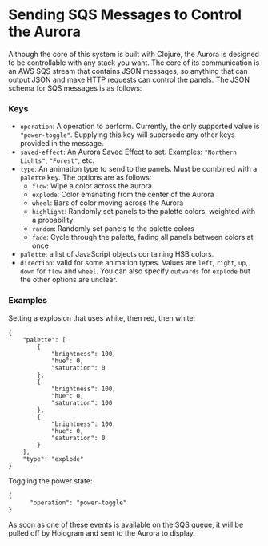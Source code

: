 # Sending SQS Messages to Control the Aurora

Although the core of this system is built with Clojure, the Aurora is designed
to be controllable with any stack you want. The core of its communication is an
AWS SQS stream that contains JSON messages, so anything that can output JSON
and make HTTP requests can control the panels. The JSON schema for SQS messages
is as follows:

### Keys
* `operation`: A operation to perform. Currently, the only supported value is
  `"power-toggle"`. Supplying this key will supersede any other keys provided
  in the message.
* `saved-effect`: An Aurora Saved Effect to set. Examples: `"Northern Lights"`,
  `"Forest"`, etc.
* `type`: An animation type to send to the panels. Must be combined with a
  `palette` key. The options are as follows:
  * `flow`: Wipe a color across the aurora
  * `explode`: Color emanating from the center of the Aurora
  * `wheel`: Bars of color moving across the Aurora
  * `highlight`: Randomly set panels to the palette colors, weighted with a probability
  * `random`: Randomly set panels to the palette colors
  * `fade`: Cycle through the palette, fading all panels between colors at once
* `palette`: a list of JavaScript objects containing HSB colors.
* `direction`: valid for some animation types. Values are `left`, `right`,
  `up`, `down` for `flow` and `wheel`. You can also specify `outwards` for
  `explode` but the other options are unclear.

### Examples
Setting a explosion that uses white, then red, then white:
```
{
    "palette": [
        {
            "brightness": 100,
            "hue": 0,
            "saturation": 0
        },
        {
            "brightness": 100,
            "hue": 0,
            "saturation": 100
        },
        {
            "brightness": 100,
            "hue": 0,
            "saturation": 0
        }
    ],
    "type": "explode"
}
```

Toggling the power state:
```
{
	  "operation": "power-toggle"
}
```

As soon as one of these events is available on the SQS queue, it will be pulled
off by Hologram and sent to the Aurora to display.
